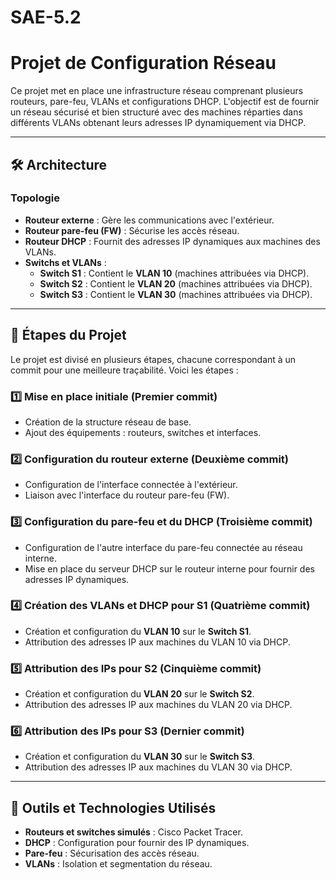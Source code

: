 # SAE-5.2
# Projet de Configuration Réseau

Ce projet met en place une infrastructure réseau comprenant plusieurs routeurs, pare-feu, VLANs et configurations DHCP. L'objectif est de fournir un réseau sécurisé et bien structuré avec des machines réparties dans différents VLANs obtenant leurs adresses IP dynamiquement via DHCP.

---

## 🛠️ **Architecture**

### Topologie
- **Routeur externe** : Gère les communications avec l'extérieur.
- **Routeur pare-feu (FW)** : Sécurise les accès réseau.
- **Routeur DHCP** : Fournit des adresses IP dynamiques aux machines des VLANs.
- **Switchs et VLANs** :
  - **Switch S1** : Contient le **VLAN 10** (machines attribuées via DHCP).
  - **Switch S2** : Contient le **VLAN 20** (machines attribuées via DHCP).
  - **Switch S3** : Contient le **VLAN 30** (machines attribuées via DHCP).

---

## 📂 **Étapes du Projet**

Le projet est divisé en plusieurs étapes, chacune correspondant à un commit pour une meilleure traçabilité. Voici les étapes :

### 1️⃣ **Mise en place initiale** (Premier commit)
- Création de la structure réseau de base.
- Ajout des équipements : routeurs, switches et interfaces.

### 2️⃣ **Configuration du routeur externe** (Deuxième commit)
- Configuration de l'interface connectée à l'extérieur.
- Liaison avec l'interface du routeur pare-feu (FW).

### 3️⃣ **Configuration du pare-feu et du DHCP** (Troisième commit)
- Configuration de l'autre interface du pare-feu connectée au réseau interne.
- Mise en place du serveur DHCP sur le routeur interne pour fournir des adresses IP dynamiques.

### 4️⃣ **Création des VLANs et DHCP pour S1** (Quatrième commit)
- Création et configuration du **VLAN 10** sur le **Switch S1**.
- Attribution des adresses IP aux machines du VLAN 10 via DHCP.

### 5️⃣ **Attribution des IPs pour S2** (Cinquième commit)
- Création et configuration du **VLAN 20** sur le **Switch S2**.
- Attribution des adresses IP aux machines du VLAN 20 via DHCP.

### 6️⃣ **Attribution des IPs pour S3** (Dernier commit)
- Création et configuration du **VLAN 30** sur le **Switch S3**.
- Attribution des adresses IP aux machines du VLAN 30 via DHCP.

---

## 🧰 **Outils et Technologies Utilisés**
- **Routeurs et switches simulés** : Cisco Packet Tracer.
- **DHCP** : Configuration pour fournir des IP dynamiques.
- **Pare-feu** : Sécurisation des accès réseau.
- **VLANs** : Isolation et segmentation du réseau.


